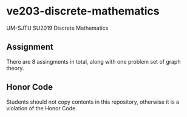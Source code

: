 # ve203-discrete-mathematics
UM-SJTU SU2019 Discrete Mathematics
## Assignment
There are 8 assingments in total, along with one problem set of graph theory. 
## Honor Code
Students should not copy contents in this repository, otherwise it is a violation of the Honor Code.
